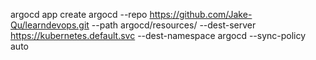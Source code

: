 argocd app create argocd --repo https://github.com/Jake-Qu/learndevops.git --path argocd/resources/ --dest-server https://kubernetes.default.svc --dest-namespace argocd --sync-policy auto
